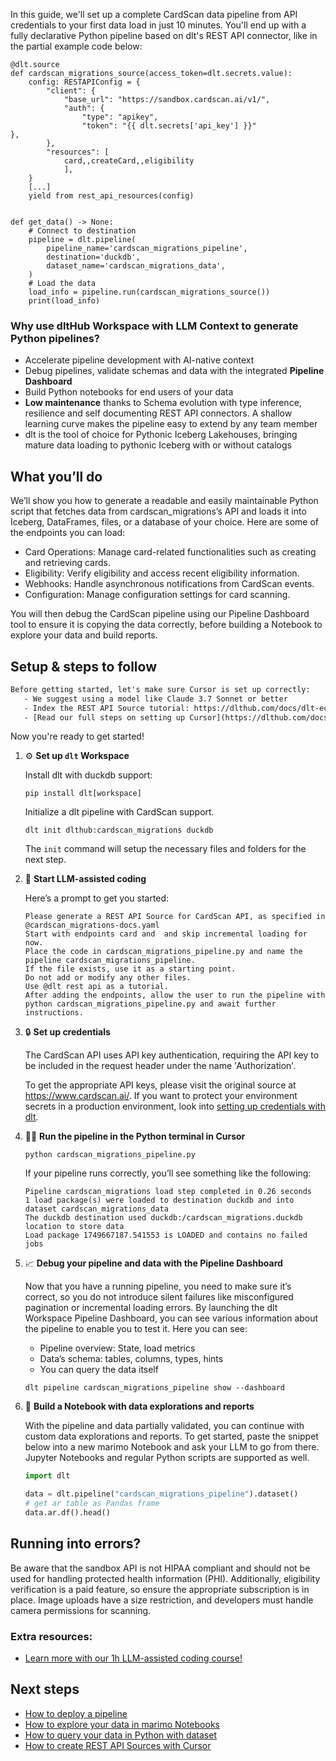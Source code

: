 In this guide, we'll set up a complete CardScan data pipeline from API credentials to your first data load in just 10 minutes. You'll end up with a fully declarative Python pipeline based on dlt's REST API connector, like in the partial example code below:

```python-outcome
@dlt.source
def cardscan_migrations_source(access_token=dlt.secrets.value):
    config: RESTAPIConfig = {
        "client": {
            "base_url": "https://sandbox.cardscan.ai/v1/",
            "auth": {
                "type": "apikey",
                "token": "{{ dlt.secrets['api_key'] }}"
},
        },
        "resources": [
            card,,createCard,,eligibility
            ],
    }
    [...]
    yield from rest_api_resources(config)


def get_data() -> None:
    # Connect to destination
    pipeline = dlt.pipeline(
        pipeline_name='cardscan_migrations_pipeline',
        destination='duckdb',
        dataset_name='cardscan_migrations_data', 
    )
    # Load the data
    load_info = pipeline.run(cardscan_migrations_source())
    print(load_info) 
```

### Why use dltHub Workspace with LLM Context to generate Python pipelines?

- Accelerate pipeline development with AI-native context
- Debug pipelines, validate schemas and data with the integrated **Pipeline Dashboard**
- Build Python notebooks for end users of your data
- **Low maintenance** thanks to Schema evolution with type inference, resilience and self documenting REST API connectors. A shallow learning curve makes the pipeline easy to extend by any team member
- dlt is the tool of choice for Pythonic Iceberg Lakehouses, bringing mature data loading to pythonic Iceberg with or without catalogs

## What you’ll do

We’ll show you how to generate a readable and easily maintainable Python script that fetches data from cardscan_migrations’s API and loads it into Iceberg, DataFrames, files, or a database of your choice. Here are some of the endpoints you can load:

- Card Operations: Manage card-related functionalities such as creating and retrieving cards.
- Eligibility: Verify eligibility and access recent eligibility information.
- Webhooks: Handle asynchronous notifications from CardScan events.
- Configuration: Manage configuration settings for card scanning.

You will then debug the CardScan pipeline using our Pipeline Dashboard tool to ensure it is copying the data correctly, before building a Notebook to explore your data and build reports.

## Setup & steps to follow

```default
Before getting started, let's make sure Cursor is set up correctly:
   - We suggest using a model like Claude 3.7 Sonnet or better
   - Index the REST API Source tutorial: https://dlthub.com/docs/dlt-ecosystem/verified-sources/rest_api/ and add it to context as **@dlt rest api**
   - [Read our full steps on setting up Cursor](https://dlthub.com/docs/dlt-ecosystem/llm-tooling/cursor-restapi#23-configuring-cursor-with-documentation)
```

Now you're ready to get started!

1. ⚙️ **Set up `dlt` Workspace**
    
    Install dlt with duckdb support:
    ```shell
    pip install dlt[workspace]
    ```

    Initialize a dlt pipeline with CardScan support.
    ```shell
    dlt init dlthub:cardscan_migrations duckdb
    ```

    The `init` command will setup the necessary files and folders for the next step.
    
2. 🤠 **Start LLM-assisted coding**
    
    Here’s a prompt to get you started:
    
    ```prompt
    Please generate a REST API Source for CardScan API, as specified in @cardscan_migrations-docs.yaml 
    Start with endpoints card and  and skip incremental loading for now. 
    Place the code in cardscan_migrations_pipeline.py and name the pipeline cardscan_migrations_pipeline. 
    If the file exists, use it as a starting point. 
    Do not add or modify any other files. 
    Use @dlt rest api as a tutorial. 
    After adding the endpoints, allow the user to run the pipeline with python cardscan_migrations_pipeline.py and await further instructions.
    ```

    
3. 🔒 **Set up credentials** 
    
    The CardScan API uses API key authentication, requiring the API key to be included in the request header under the name 'Authorization'.
    
    To get the appropriate API keys, please visit the original source at https://www.cardscan.ai/.
    If you want to protect your environment secrets in a production environment, look into [setting up credentials with dlt](https://dlthub.com/docs/walkthroughs/add_credentials).
    
4. 🏃‍♀️ **Run the pipeline in the Python terminal in Cursor**
    
    ```shell
    python cardscan_migrations_pipeline.py
    ```
    
    If your pipeline runs correctly, you’ll see something like the following:
    
    ```shell
    Pipeline cardscan_migrations load step completed in 0.26 seconds
    1 load package(s) were loaded to destination duckdb and into dataset cardscan_migrations_data
    The duckdb destination used duckdb:/cardscan_migrations.duckdb location to store data
    Load package 1749667187.541553 is LOADED and contains no failed jobs
    ```
    
5. 📈 **Debug your pipeline and data with the Pipeline Dashboard**

    Now that you have a running pipeline, you need to make sure it’s correct, so you do not introduce silent failures like misconfigured pagination or incremental loading errors. By launching the dlt Workspace Pipeline Dashboard, you can see various information about the pipeline to enable you to test it. Here you can see:
    - Pipeline overview: State, load metrics
    - Data’s schema: tables, columns, types, hints
    - You can query the data itself
    
    ```shell
    dlt pipeline cardscan_migrations_pipeline show --dashboard
    ```
    
6. 🐍 **Build a Notebook with data explorations and reports**

    With the pipeline and data partially validated, you can continue with custom data explorations and reports. To get started, paste the snippet below into a new marimo Notebook and ask your LLM to go from there. Jupyter Notebooks and regular Python scripts are supported as well.

    
    ```python
    import dlt

   data = dlt.pipeline("cardscan_migrations_pipeline").dataset()
   # get ar table as Pandas frame
   data.ar.df().head()
    ```

## Running into errors?

Be aware that the sandbox API is not HIPAA compliant and should not be used for handling protected health information (PHI). Additionally, eligibility verification is a paid feature, so ensure the appropriate subscription is in place. Image uploads have a size restriction, and developers must handle camera permissions for scanning.

### Extra resources:

- [Learn more with our 1h LLM-assisted coding course!](https://www.youtube.com/watch?v=GGid70rnJuM)

## Next steps

- [How to deploy a pipeline](https://dlthub.com/docs/walkthroughs/deploy-a-pipeline)
- [How to explore your data in marimo Notebooks](https://dlthub.com/docs/general-usage/dataset-access/marimo)
- [How to query your data in Python with dataset](https://dlthub.com/docs/general-usage/dataset-access/dataset)
- [How to create REST API Sources with Cursor](https://dlthub.com/docs/dlt-ecosystem/llm-tooling/cursor-restapi)